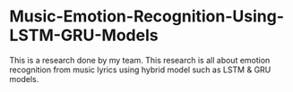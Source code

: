 # Music-Emotion-Recognition-Using-LSTM-GRU-Models
This is a research done by my team. This research is all about emotion recognition from music lyrics using hybrid model such as LSTM &amp; GRU models.
